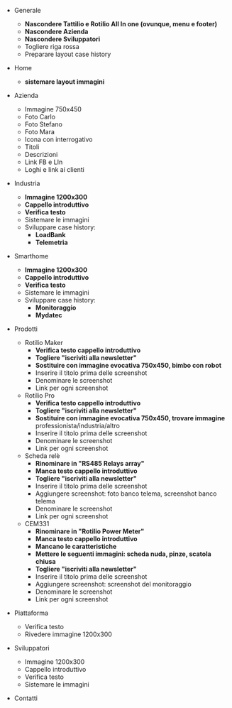 - Generale

	- **Nascondere Tattilio e Rotilio All In one (ovunque, menu e footer)**
	- **Nascondere Azienda**
	- **Nascondere Sviluppatori**
	- Togliere riga rossa
	- Preparare layout case history

- Home 
	- **sistemare layout immagini**
	
- Azienda
	- Immagine 750x450
	- Foto Carlo
	- Foto Stefano
	- Foto Mara
	- Icona con interrogativo
	- Titoli
	- Descrizioni
	- Link FB e LIn
	- Loghi e link ai clienti

- Industria
	- **Immagine 1200x300**
	- **Cappello introduttivo**
	- **Verifica testo**
	- Sistemare le immagini
	- Sviluppare case history: 
		- **LoadBank** 
		- **Telemetria**

- Smarthome
	- **Immagine 1200x300**
	- **Cappello introduttivo**
	- **Verifica testo**
	- Sistemare le immagini
	- Sviluppare case history: 
		- **Monitoraggio**
		- **Mydatec**

- Prodotti
	- Rotilio Maker
		- **Verifica testo cappello introduttivo**
		- **Togliere "iscriviti alla newsletter"**
		- **Sostituire con immagine evocativa 750x450, bimbo con robot**
		- Inserire il titolo prima delle screenshot
		- Denominare le screenshot
		- Link per ogni screenshot
	- Rotilio Pro
		- **Verifica testo cappello introduttivo**
		- **Togliere "iscriviti alla newsletter"**
		- **Sostituire con immagine evocativa 750x450, trovare immagine** professionista/industria/altro
		- Inserire il titolo prima delle screenshot
		- Denominare le screenshot
		- Link per ogni screenshot
	- Scheda relè
		- **Rinominare in "RS485 Relays array"**
		- **Manca testo cappello introduttivo**
		- **Togliere "iscriviti alla newsletter"**
		- Inserire il titolo prima delle screenshot
		- Aggiungere screenshot: foto banco telema, screenshot banco telema
		- Denominare le screenshot
		- Link per ogni screenshot
	- CEM331
		- **Rinominare in "Rotilio Power Meter"**
		- **Manca testo cappello introduttivo**
		- **Mancano le caratteristiche**
		- **Mettere le seguenti immagini: scheda nuda, pinze, scatola chiusa**
		- **Togliere "iscriviti alla newsletter"**
		- Inserire il titolo prima delle screenshot
		- Aggiungere screenshot: screenshot del monitoraggio
		- Denominare le screenshot
		- Link per ogni screenshot

- Piattaforma
	- Verifica testo
	- Rivedere immagine 1200x300

- Sviluppatori
	- Immagine 1200x300
	- Cappello introduttivo
	- Verifica testo
	- Sistemare le immagini

- Contatti
